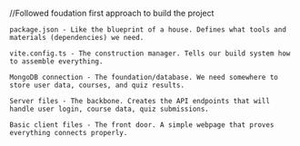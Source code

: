 //Followed foudation first approach to build the project

    package.json - Like the blueprint of a house. Defines what tools and materials (dependencies) we need.

    vite.config.ts - The construction manager. Tells our build system how to assemble everything.

    MongoDB connection - The foundation/database. We need somewhere to store user data, courses, and quiz results.

    Server files - The backbone. Creates the API endpoints that will handle user login, course data, quiz submissions.

    Basic client files - The front door. A simple webpage that proves everything connects properly.
